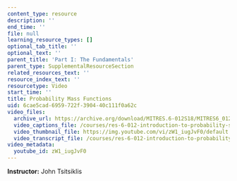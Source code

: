 ```yaml
---
content_type: resource
description: ''
end_time: ''
file: null
learning_resource_types: []
optional_tab_title: ''
optional_text: ''
parent_title: 'Part I: The Fundamentals'
parent_type: SupplementalResourceSection
related_resources_text: ''
resource_index_text: ''
resourcetype: Video
start_time: ''
title: Probability Mass Functions
uid: 6cae5cad-6959-722f-3904-40c111f0a62c
video_files:
  archive_url: https://archive.org/download/MITRES.6-012S18/MITRES6_012S18_L05-03_300k.mp4
  video_captions_file: /courses/res-6-012-introduction-to-probability-spring-2018/5edde925c50f56f898d3bd941b08cf9d_zW1_iugJvF0.vtt
  video_thumbnail_file: https://img.youtube.com/vi/zW1_iugJvF0/default.jpg
  video_transcript_file: /courses/res-6-012-introduction-to-probability-spring-2018/b46a71f939d5f361f624c59338966b27_zW1_iugJvF0.pdf
video_metadata:
  youtube_id: zW1_iugJvF0
---
```


**Instructor:** John Tsitsiklis
